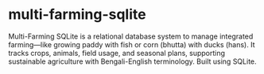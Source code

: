 # multi-farming-sqlite
Multi-Farming SQLite is a relational database system to manage integrated farming—like growing paddy with fish or corn (bhutta) with ducks (hans). It tracks crops, animals, field usage, and seasonal plans, supporting sustainable agriculture with Bengali-English terminology. Built using SQLite.
